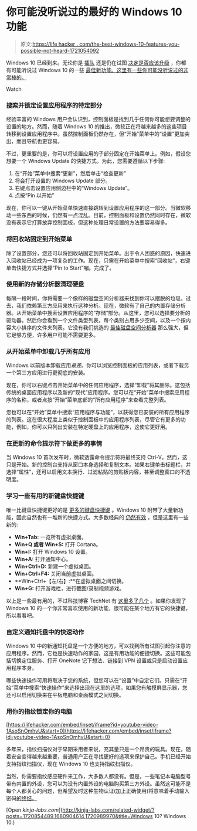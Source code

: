 # 你可能没听说过的最好的 Windows 10 功能

> 原文:[https://life hacker . com/the-best-windows-10-features-you-possible-not-heard-1721054092](https://lifehacker.com/the-best-windows-10-features-you-probably-haven-t-heard-1721054092)

Windows 10 已经到来。无论你是 [插队](http://lifehacker.com/how-to-skip-the-line-and-upgrade-to-windows-10-now-1720854489) 还是仍在试图 [决定是否应该升级](http://lifehacker.com/should-i-upgrade-to-windows-10-1720838625) ，你都有可能听说过 Windows 10 的一些 [最佳新功能。这里有一些你可能没听说过的非常棒的。](http://lifehacker.com/the-best-new-features-of-windows-10-1680904614)

Watch

### **搜索并锁定设置应用程序的特定部分**

经验丰富的 Windows 用户会认识到，控制面板是找到几乎任何你可能想要调整的设置的地方。然而，随着 Windows 10 的推出，微软正在将越来越多的这些项目转移到设置应用程序中。虽然控制面板仍然存在，但“开始”菜单中的“设置”更加突出，而且导航也更容易。

不过，更重要的是，你可以将设置应用的子部分固定在开始菜单上。例如，假设您想要一个 Windows Update 的快捷方式。为此，您需要遵循以下步骤:

1.  在“开始”菜单中搜索“更新”，然后单击“检查更新”
2.  将会打开设置的 Windows Update 部分。
3.  右键点击设置应用侧边栏中的“Windows Update”。
4.  点按“Pin 以开始”

现在，你可以一键从开始菜单快速直接跳转到设置应用程序的这一部分。当微软移动一些东西的时候，仍然有一点混乱。目前，控制面板和设置仍然同时存在，微软没有表示它打算放弃控制面板，但这种处理日常设置的方法要容易得多。

### **将回收站固定到开始菜单**

除了设置部分，您还可以将回收站固定到开始菜单。出于令人困惑的原因，快速进入回收站已经成为一项复杂的工作。现在，只需在开始菜单中搜索“回收站”，右键单击快捷方式并选择“Pin to Start”嘣。完成了。

### **使用新的存储分析器**清理硬盘

每隔一段时间，你将需要一个像样的磁盘空间分析器来找到你可以摆脱的垃圾。过去，我们依赖第三方应用来执行这种分析。现在，微软有了自己的内置存储分析器。从开始菜单中搜索设置应用程序的“存储”部分。从这里，您可以选择要分析的驱动器。然后你会看到一个文件类型列表，每个类别占用多少空间，以及一个按内容大小排序的文件夹列表。它没有我们挑选的 [最佳磁盘空间分析器](https://lifehacker.com/the-best-disk-space-analyzer-for-windows-5915921) 那么强大，但它足够方便，许多用户可能不需要更多。

### **从开始菜单中卸载几乎所有应用**

Windows 以前版本卸载应用*最差*。你可以浏览控制面板的应用列表，或者下载另一个第三方应用进行更彻底的安装。

现在，你可以右键点击开始菜单中的任何应用程序，选择“卸载”将其删除。这包括传统的桌面应用程序以及新的“现代”应用程序。您可以在“开始”菜单中搜索应用程序的名称，或者点按“开始”菜单底部的“所有应用程序”来查看完整列表。

您也可以在“开始”菜单中搜索“应用程序与功能”，以获得您已安装的所有应用程序的列表。这在很大程度上类似于控制面板中的应用程序列表，尽管它有更多的功能，例如，你可以只列出安装在特定硬盘上的应用程序，这使它更好用。

### 在更新的命令提示符下做更多的事情

当 Windows 10 首次发布时，微软透露命令提示符将最终支持 Ctrl-V。然而，这只是开始。新的控制台支持从窗口本身选择和复制文本。如果右键单击标题栏，并选择“属性”，还可以启用文本换行、过滤粘贴的剪贴板内容，甚至调整窗口的不透明度。

### **学习一些有用的新键盘快捷键**

唯一比键盘快捷键更好的是 [更多的键盘快捷键](http://lifehacker.com/back-to-basics-learn-to-use-keyboard-shortcuts-like-a-5970089) 。Windows 10 附带了大量新功能，因此自然也有一堆新的快捷方式。大多数经典的 [仍然有效](http://lifehacker.com/the-master-list-of-new-windows-7-shortcuts-5390086) ，但是这里有一些新的:

*   **Win+Tab:** 一览所有虚拟桌面。
*   **Win+Q 或者 Win+S:** 打开 Cortana。
*   **Win+I:** 打开 Windows 10 设置。
*   **Win+A:** 打开通知中心。
*   **Win+Ctrl+D:** 新建一个虚拟桌面。
*   **Win+Ctrl+F4:** 关闭当前虚拟桌面。
*   **Win+Ctrl+【左/右】:**在虚拟桌面之间切换。
*   **Win+G:** 打开游戏栏，进行截图/录制视频游戏。

以上是一些最有用的，不过科技博客 TechNet 有 [这里多了几个](http://blogs.technet.com/b/sebastianklenk/archive/2015/05/28/windows-10-keyboard-shortcuts-at-a-glance.aspx) 。如果你发现了 Windows 10 的一个你非常喜欢使用的新功能，很可能在某个地方有它的快捷键，所以看看吧。

### **自定义通知托盘中的快速动作**

Windows 10 中的新通知托盘是一个方便的地方，可以找到所有试图引起你注意的应用程序。然而，它也是快速动作的家园，这是有用功能的便捷切换。这些可能包括切换定位服务、打开 OneNote 记下想法、链接到 VPN 设置或只是启动设置应用程序本身。

哪些快速操作可用将取决于您的系统，但您可以在“设置”中自定它们。只需在“开始”菜单中搜索“快速操作”来选择出现在这里的选项。如果您有触摸屏显示器，您还可以启用切换来在平板电脑和桌面模式之间切换。

### **用你的指纹锁定你的电脑**

 [https://lifehacker.com/embed/inset/iframe?id=youtube-video-1AsoSnOmhvU&start=0](https://lifehacker.com/embed/inset/iframe?id=youtube-video-1AsoSnOmhvU&start=0) 

多年来，指纹扫描仪对于早期采用者来说，充其量只是一个昂贵的玩具。现在，随着安全变得越来越重要，普通用户正在寻找更好的选项来保护自己。手机已经开始支持指纹扫描仪，现在 Windows 10 也支持指纹扫描仪。

当然，你需要指纹感应硬件来工作，大多数人都没有。但是，一些笔记本电脑型号带有内置的外设，您可以为没有内置外设的电脑购买第三方外设。虽然这可能不是每个人都关心的问题，但希望及时这种生物认证(加上正确使用)将意味着手动输入密码[的终结。](http://gizmodo.com/windows-10-could-mean-never-typing-a-password-again-1691953091)

[Open *kinja-labs.com*](http://kinja-labs.com/related-widget/?posts=1720854489,1680904614,1720989970&title=Windows 10? Windows 10.)